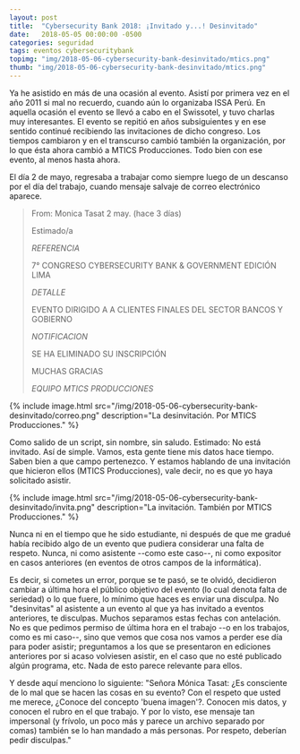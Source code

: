 ```yaml
---
layout: post
title:  "Cybersecurity Bank 2018: ¡Invitado y...! Desinvitado"
date:   2018-05-05 00:00:00 -0500
categories: seguridad
tags: eventos cybersecuritybank
topimg: "img/2018-05-06-cybersecurity-bank-desinvitado/mtics.png"
thumb: "img/2018-05-06-cybersecurity-bank-desinvitado/mtics.png"
---
```

Ya he asistido en más de una ocasión al evento. Asistí por primera vez en el año 2011 si mal no recuerdo, cuando aún lo organizaba ISSA Perú. En aquella ocasión el evento se llevó a cabo en el Swissotel, y tuvo charlas muy interesantes. El evento se repitió en años subsiguientes y en ese sentido continué recibiendo las invitaciones de dicho congreso. Los tiempos cambiaron y en el transcurso cambió también la organización, por lo que ésta ahora cambió a MTICS Producciones. Todo bien con ese evento, al menos hasta ahora.

El día 2 de mayo, regresaba a trabajar como siempre luego de un descanso por el día del trabajo, cuando mensaje salvaje de correo electrónico aparece.
>From: Monica Tasat 
>2 may. (hace 3 días)
>  
>Estimado/a
> 
>*REFERENCIA*
>
>7° CONGRESO CYBERSECURITY BANK & GOVERNMENT EDICIÓN LIMA
>
>*DETALLE*
>
>EVENTO DIRIGIDO A A CLIENTES FINALES DEL SECTOR BANCOS Y GOBIERNO
>
>*NOTIFICACION*
>
>SE HA ELIMINADO SU INSCRIPCIÓN
>
>MUCHAS GRACIAS
>
>*EQUIPO MTICS PRODUCCIONES*


{% include image.html src="/img/2018-05-06-cybersecurity-bank-desinvitado/correo.png" description="La desinvitación. Por MTICS Producciones." %}

Como salido de un script, sin nombre, sin saludo. Estimado: No está invitado.
Así de simple. Vamos, esta gente tiene mis datos hace tiempo. Saben bien a que campo pertenezco. Y estamos hablando de una invitación que hicieron ellos (MTICS Producciones), vale decir, no es que yo haya solicitado asistir.

{% include image.html src="/img/2018-05-06-cybersecurity-bank-desinvitado/invita.png" description="La invitación. También por MTICS Producciones." %}


Nunca ni en el tiempo que he sido estudiante, ni después de que me gradué había recibido algo de un evento que pudiera considerar una falta de respeto. Nunca, ni como asistente --como este caso--, ni como expositor en casos anteriores (en eventos de otros campos de la informática). 

Es decir, si cometes un error, porque se te pasó, se te olvidó, decidieron cambiar a última hora el público objetivo del evento (lo cual denota falta de seriedad) o lo que fuere, lo mínimo que haces es enviar una disculpa. No "desinvitas" al asistente a un evento al que ya has invitado a eventos anteriores, te disculpas. Muchos separamos estas fechas con antelación. No es que pedimos permiso de última hora en el trabajo --o en los trabajos, como es mi caso--, sino que vemos que cosa nos vamos a perder ese día para poder asistir; preguntamos a los que se presentaron en ediciones anteriores por si acaso volviesen asistir, en el caso que no esté publicado algún programa, etc. Nada de esto parece relevante para ellos.

Y desde aquí menciono lo siguiente: "Señora Mónica Tasat: ¿Es consciente de lo mal que se hacen las cosas en su evento? Con el respeto que usted me merece, ¿Conoce del concepto 'buena imagen'?. Conocen mis datos, y conocen el rubro en el que trabajo. Y por lo visto, ese mensaje tan impersonal (y frívolo, un poco más y parece un archivo separado por comas) también se lo han mandado a más personas. Por respeto, deberían pedir disculpas."

